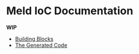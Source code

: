 Meld IoC Documentation
======================

**WIP**

* [Building Blocks](building-blocks.md)
* [The Generated Code](generated-code.md)
